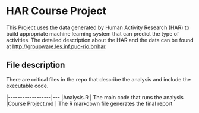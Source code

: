 # HAR Course Project
This Project uses the data generated by Human Activity Research (HAR) to build appropriate machine learning system that can predict the type of activities. The detailed description about the HAR and the data can be found at http://groupware.les.inf.puc-rio.br/har.

## File description
There are critical files in the repo that describe the analysis and include the executable code.

|------------------|---
|Analysis.R        | The main code that runs the analysis
|Course Project.md | The R markdown file generates the final report
